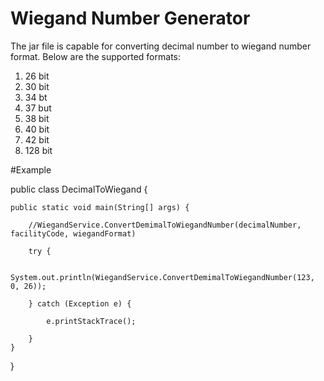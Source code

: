# Wiegand Number Generator

The jar file is capable for converting decimal number to wiegand number format. Below are the supported formats:
1. 26 bit
2. 30 bit
3. 34 bt
4. 37 but
5. 38 bit
6. 40 bit
7. 42 bit
8. 128 bit

#Example

public class DecimalToWiegand {

	public static void main(String[] args) {
	
		//WiegandService.ConvertDemimalToWiegandNumber(decimalNumber, facilityCode, wiegandFormat)
		
		try {
		
			System.out.println(WiegandService.ConvertDemimalToWiegandNumber(123, 0, 26));
			
		} catch (Exception e) {
		
			e.printStackTrace();
			
		}
	}
}
